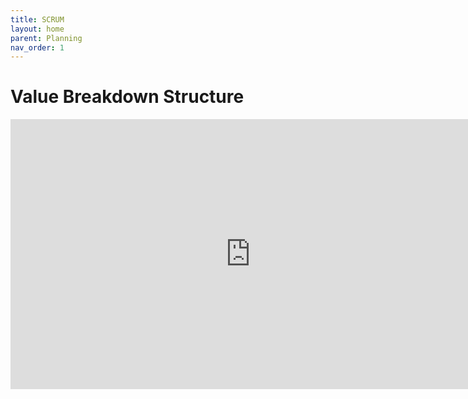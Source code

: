 ```yaml
---
title: SCRUM
layout: home
parent: Planning
nav_order: 1
---
```


# Value Breakdown Structure

<iframe width="768" height="432" src="https://miro.com/app/live-embed/uXjVNqW_XtA=/?moveToViewport=581,-20,2397,1735&embedId=415396086866" frameborder="0" scrolling="no" allow="fullscreen; clipboard-read; clipboard-write" allowfullscreen></iframe>